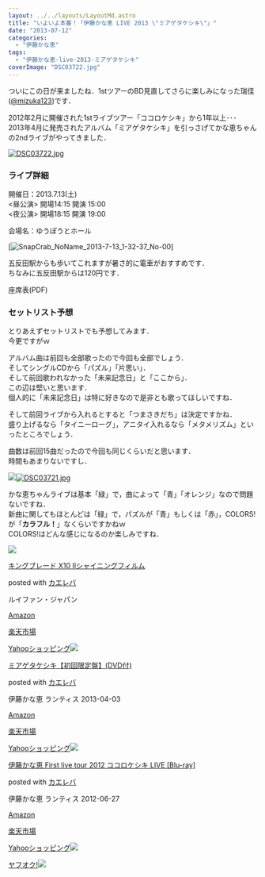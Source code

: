 ```yaml
---
layout: ../../layouts/LayoutMd.astro
title: "いよいよ本番！「伊藤かな恵 LIVE 2013 \"ミアゲタケシキ\"」"
date: "2013-07-12"
categories: 
  - "伊藤かな恵"
tags: 
  - "伊藤かな恵-live-2013-ミアゲタケシキ"
coverImage: "DSC03722.jpg"
---
```


ついにこの日が来ましたね．1stツアーのBD見直してさらに楽しみになった瑞佳([@mizuka123](https://twitter.com/mizuka123))です．

2012年2月に開催された1stライブツアー「ココロケシキ」から1年以上･･･  
2013年4月に発売されたアルバム「ミアゲタケシキ」を引っさげてかな恵ちゃんの2ndライブがやってきました．

[![DSC03722.jpg](/archive/images/9270995694_ff4bb32d1a_b.jpg)](http://www.flickr.com/photos/67522130@N08/9270995694/ "DSC03722.jpg")

### ライブ詳細

開催日：2013.7.13(土)  
<昼公演> 開場14:15 開演 15:00  
<夜公演> 開場18:15 開演 19:00

会場名：ゆうぽうとホール

[![SnapCrab_NoName_2013-7-13_1-32-37_No-00](/archive/images/SnapCrab_NoName_2013713_13237_No00_thumb.png "SnapCrab_NoName_2013-7-13_1-32-37_No-00")]

五反田駅からも歩いてこれますが暑さ的に電車がおすすめです．  
ちなみに五反田駅からは120円です．

座席表(PDF)

### セットリスト予想

とりあえずセットリストでも予想してみます．  
今更ですがｗ

アルバム曲は前回も全部歌ったので今回も全部でしょう．  
そしてシングルCDから「パズル」「片思い」．  
そして前回歌われなかった「未来記念日」と「ここから」．  
この辺は堅いと思います．  
個人的に「未来記念日」は特に好きなので是非とも歌ってほしいですね．

そして前回ライブから入れるとすると「つまさきだち」は決定ですかね．  
盛り上げるなら「タイニーローグ」，アニタイ入れるなら「メタメリズム」といったところでしょう．

曲数は前回15曲だったので今回も同じくらいだと思います．  
時間もあまりないですし．

[![](/archive/images/DSC03721.jpg)![DSC03721.jpg](/archive/images/9268211553_43d29e7d9a_b.jpg)](http://www.lantis.jp/news.php?id=1373101200)

かな恵ちゃんライブは基本「緑」で，曲によって「青」「オレンジ」なので問題ないですね．  
新曲に関してもほとんどは「緑」で，パズルが「青」もしくは「赤」，COLORS!が「**カラフル！**」なくらいですかねｗ  
COLORS!はどんな感じになるのか楽しみですね．

[![](/archive/images/21M1W4S1BUL._SL160_.jpg)](https://www.amazon.co.jp/exec/obidos/ASIN/B00DNUNRXG/mizuka123-22/ref=nosim/)

[キングブレード X10 Ⅱシャイニングフィルム](https://www.amazon.co.jp/exec/obidos/ASIN/B00DNUNRXG/mizuka123-22/ref=nosim/)

posted with [カエレバ](http://kaereba.com)

ルイファン・ジャパン

[Amazon](http://www.amazon.co.jp/gp/search?keywords=X10&__mk_ja_JP=%83J%83%5E%83J%83i&tag=mizuka123-22 "アマゾン")

[楽天市場](http://hb.afl.rakuten.co.jp/hgc/032b53ee.4b34c5ee.0f4a541e.f440145e/?pc=http%3A%2F%2Fsearch.rakuten.co.jp%2Fsearch%2Fmall%2FX10%2F-%2Ff.1-p.1-s.1-sf.0-st.A-v.2%3Fx%3D0%26scid%3Daf_ich_link_urltxt%26m%3Dhttp%3A%2F%2Fm.rakuten.co.jp%2F "楽天市場")

[Yahooショッピング![](/archive/images/41fTZ7UpCbL._SL160_.jpg)](//ck.jp.ap.valuecommerce.com/servlet/referral?sid=3066752&pid=881990642&vc_url=http%3A%2F%2Fshopping.search.yahoo.co.jp%2Fsearch%3FuIv%3Don%26ei%3DUTF-8%26tab_ex%3Dcommerce%26slider%3D0%26va%3DX10 "Yahooショッピング")

[ミアゲタケシキ【初回限定盤】(DVD付)](https://www.amazon.co.jp/exec/obidos/ASIN/B00B27Q0RM/mizuka123-22/ref=nosim/)

posted with [カエレバ](http://kaereba.com)

伊藤かな恵 ランティス 2013-04-03

[Amazon](http://www.amazon.co.jp/gp/search?keywords=%83%7E%83A%83Q%83%5E%83P%83V%83L&__mk_ja_JP=%83J%83%5E%83J%83i&tag=mizuka123-22 "アマゾン")

[楽天市場](http://hb.afl.rakuten.co.jp/hgc/032b53ee.4b34c5ee.0f4a541e.f440145e/?pc=http%3A%2F%2Fsearch.rakuten.co.jp%2Fsearch%2Fmall%2F%25E3%2583%259F%25E3%2582%25A2%25E3%2582%25B2%25E3%2582%25BF%25E3%2582%25B1%25E3%2582%25B7%25E3%2582%25AD%2F-%2Ff.1-p.1-s.1-sf.0-st.A-v.2%3Fx%3D0%26scid%3Daf_ich_link_urltxt%26m%3Dhttp%3A%2F%2Fm.rakuten.co.jp%2F "楽天市場")

[Yahooショッピング![](/archive/images/51JWLcC9ETL._SL160_.jpg)](//ck.jp.ap.valuecommerce.com/servlet/referral?sid=3066752&pid=881990642&vc_url=http%3A%2F%2Fshopping.search.yahoo.co.jp%2Fsearch%3FuIv%3Don%26ei%3DUTF-8%26tab_ex%3Dcommerce%26slider%3D0%26va%3D%25E3%2583%259F%25E3%2582%25A2%25E3%2582%25B2%25E3%2582%25BF%25E3%2582%25B1%25E3%2582%25B7%25E3%2582%25AD "Yahooショッピング")

[伊藤かな恵 First live tour 2012 ココロケシキ LIVE \[Blu-ray\]](https://www.amazon.co.jp/exec/obidos/ASIN/B007V4YPJA/mizuka123-22/ref=nosim/)

posted with [カエレバ](http://kaereba.com)

伊藤かな恵 ランティス 2012-06-27

[Amazon](http://www.amazon.co.jp/gp/search?keywords=First%20live%20tour%202012%20%83R%83R%83%8D%83P%83V%83L&__mk_ja_JP=%83J%83%5E%83J%83i&tag=mizuka123-22 "アマゾン")

[楽天市場](http://hb.afl.rakuten.co.jp/hgc/032b53ee.4b34c5ee.0f4a541e.f440145e/?pc=http%3A%2F%2Fsearch.rakuten.co.jp%2Fsearch%2Fmall%2FFirst%2520live%2520tour%25202012%2520%25E3%2582%25B3%25E3%2582%25B3%25E3%2583%25AD%25E3%2582%25B1%25E3%2582%25B7%25E3%2582%25AD%2F-%2Ff.1-p.1-s.1-sf.0-st.A-v.2%3Fx%3D0%26scid%3Daf_ich_link_urltxt%26m%3Dhttp%3A%2F%2Fm.rakuten.co.jp%2F "楽天市場")

[Yahooショッピング![](//ad.jp.ap.valuecommerce.com/servlet/gifbanner?sid=3066752&pid=881990642)](//ck.jp.ap.valuecommerce.com/servlet/referral?sid=3066752&pid=881990642&vc_url=http%3A%2F%2Fshopping.search.yahoo.co.jp%2Fsearch%3FuIv%3Don%26ei%3DUTF-8%26tab_ex%3Dcommerce%26slider%3D0%26va%3DFirst%2520live%2520tour%25202012%2520%25E3%2582%25B3%25E3%2582%25B3%25E3%2583%25AD%25E3%2582%25B1%25E3%2582%25B7%25E3%2582%25AD "Yahooショッピング")

[ヤフオク!![](//ad.jp.ap.valuecommerce.com/servlet/gifbanner?sid=3066752&pid=881990645)](//ck.jp.ap.valuecommerce.com/servlet/referral?sid=3066752&pid=881990645&vc_url=http%3A%2F%2Fauctions.search.yahoo.co.jp%2Fsearch%3Fvo%3D%26ve%3D%26auccat%3D0%26aucminprice%3D%26aucmaxprice%3D%26aucmin_bidorbuy_price%3D%26aucmax_bidorbuy_price%3D%26loc_cd%3D0%26abatch%3D0%26istatus%3D0%26filtered%3D1%26ei%3DUTF-8%26tab_ex%3Dcommerce%26va%3DFirst%2520live%2520tour%25202012%2520%25E3%2582%25B3%25E3%2582%25B3%25E3%2583%25AD%25E3%2582%25B1%25E3%2582%25B7%25E3%2582%25AD "ヤフオク!")

